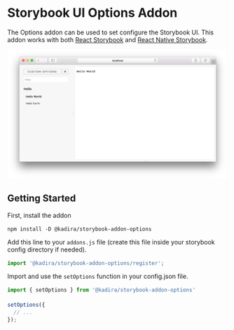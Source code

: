 # Storybook UI Options Addon

The Options addon can be used to set configure the Storybook UI. This addon works with both [React Storybook](https://github.com/kadirahq/react-storybook) and [React Native Storybook](https://github.com/kadirahq/react-native-storybook).

![](docs/screenshot.png)

## Getting Started

First, install the addon

```shell
npm install -D @kadira/storybook-addon-options
```

Add this line to your `addons.js` file (create this file inside your storybook config directory if needed).

```js
import '@kadira/storybook-addon-options/register';
```

Import and use the `setOptions` function in your config.json file.

```js
import { setOptions } from '@kadira/storybook-addon-options'

setOptions({
  // ...
});
```
